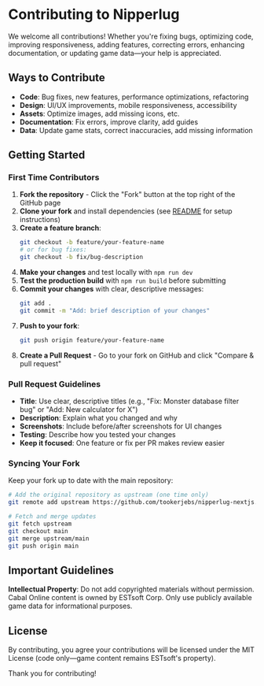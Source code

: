 # Contributing to Nipperlug

We welcome all contributions! Whether you're fixing bugs, optimizing code, improving responsiveness, adding features, correcting errors, enhancing documentation, or updating game data—your help is appreciated.

## Ways to Contribute

- **Code**: Bug fixes, new features, performance optimizations, refactoring
- **Design**: UI/UX improvements, mobile responsiveness, accessibility
- **Assets**: Optimize images, add missing icons, etc.
- **Documentation**: Fix errors, improve clarity, add guides
- **Data**: Update game stats, correct inaccuracies, add missing information

## Getting Started

### First Time Contributors

1. **Fork the repository** - Click the "Fork" button at the top right of the GitHub page
2. **Clone your fork** and install dependencies (see [README](README.md) for setup instructions)
3. **Create a feature branch**:
   ```bash
   git checkout -b feature/your-feature-name
   # or for bug fixes:
   git checkout -b fix/bug-description
   ```
4. **Make your changes** and test locally with `npm run dev`
5. **Test the production build** with `npm run build` before submitting
6. **Commit your changes** with clear, descriptive messages:
   ```bash
   git add .
   git commit -m "Add: brief description of your changes"
   ```
7. **Push to your fork**:
   ```bash
   git push origin feature/your-feature-name
   ```
8. **Create a Pull Request** - Go to your fork on GitHub and click "Compare & pull request"

### Pull Request Guidelines

- **Title**: Use clear, descriptive titles (e.g., "Fix: Monster database filter bug" or "Add: New calculator for X")
- **Description**: Explain what you changed and why
- **Screenshots**: Include before/after screenshots for UI changes
- **Testing**: Describe how you tested your changes
- **Keep it focused**: One feature or fix per PR makes review easier

### Syncing Your Fork

Keep your fork up to date with the main repository:

```bash
# Add the original repository as upstream (one time only)
git remote add upstream https://github.com/tookerjebs/nipperlug-nextjs.git

# Fetch and merge updates
git fetch upstream
git checkout main
git merge upstream/main
git push origin main
```

## Important Guidelines

**Intellectual Property**: Do not add copyrighted materials without permission. Cabal Online content is owned by ESTsoft Corp. Only use publicly available game data for informational purposes.

## License

By contributing, you agree your contributions will be licensed under the MIT License (code only—game content remains ESTsoft's property).

Thank you for contributing!